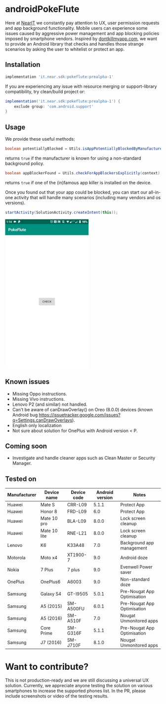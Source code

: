 # androidPokeFlute

Here at [NearIT](https://nearit.com) we constantly pay attention to UX, user permission requests and app background functionality.
Mobile users can experience some issues caused by aggressive power management and app blocking policies imposed by smartphone vendors.
Inspired by [dontkillmyapp.com](https://dontkillmyapp.com), we want to provide an Android library that checks and handles those strange scenarios by asking the user to whitelist or protect an app.

## Installation

```groovy
implementation 'it.near.sdk:pokeflute:prealpha-1'
```

If you are experiencing any issue with resource merging or support-library compatibility, try clean/build project or:

```groovy
implementation('it.near.sdk:pokeflute:prealpha-1') {
    exclude group: 'com.android.support'
}
``` 

## Usage

We provide these useful methods:

```java
boolean potentiallyBlocked = Utils.isAppPotentiallyBlockedByManufacturer();
```
returns `true` if the manufacturer is known for using a non-standard background policy.

```java
boolean appBlockerFound = Utils.checkForAppBlockersExplicitly(context);
```
returns `true` if one of the (in)famous app killer is installed on the device.

 
Once you found out that your app could be blocked, you can start our all-in-one activity that will handle many scenarios (including many vendors and os versions).

```java
startActivity(SolutionActivity.createIntent(this));
```

![history list](images/dozeFix_3.gif)

## Known issues

* Missing Oppo instructions.
* Missing Vivo instructions.
* Lenovo P2 (and similar) not handled.
* Can't be aware of canDrawOverlay() on Oreo (8.0.0) devices (known Android bug https://issuetracker.google.com/issues?q=Settings.canDrawOverlays).
* English only localization
* Not sure about solution for OnePlus with Android version < P.

## Coming soon

* Investigate and handle cleaner apps such as Clean Master or Security Manager.

## Tested on

Manufacturer | Device name   | Device code | Android version | Notes
------------ | ------------- | ----------- | --------------- | ---------
Huawei       |  Mate S       |   CRR-L09   |    5.1.1        |  Protect App
Huawei       |  Honor 8      |   FRD-L09   |    6.0          |  Protect App
Huawei       |  Mate 10 pro  |   BLA-L09   |    8.0.0        |  Lock screen cleanup
Huawei       |  Mate 10 lite |   RNE-L21   |    8.0.0        |  Lock screen cleanup
Lenovo       |  K6           |   K33A48    |    7.0          |  Background app management
Motorola     |  Moto x4      |   XT1900-7  |    9.0          |  Android doze
Nokia        |  7 Plus       |   7 plus    |    9.0          |  Evenwell Power saver
OnePlus      |  OnePlus6     |   A6003     |    9.0          |  Non-standard doze
Samsung      |  Galaxy S4    |   GT-I9505  |    5.0.1        |  Pre-Nougat App Optimisation
Samsung      |  A5 (2015)    |   SM-A500FU |    6.0.1        |  Pre-Nougat App Optimisation
Samsung      |  A5 (2016)    |   SM-A510F  |    7.0          |  Nougat Unmonitored apps
Samsung      |  Core Prime   |   SM-G316F  |    5.1.1        |  Pre-Nougat App Optimisation
Samsung      |  J7 (2016)    |   SM-J710F  |    8.1.0        |  Nougat Unmonitored apps

# Want to contribute?

This is not production-ready and we are still discussing a universal UX solution.
Currently, we appreciate anyone testing the solution on various smartphones to increase the supported phones list.
In the PR, please include screenshots or video of the testing results.
